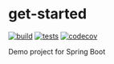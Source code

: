 # get-started

[![build](https://github.com/estebannieva/get-started/actions/workflows/build.yml/badge.svg)](https://github.com/estebannieva/get-started/actions/workflows/build.yml)
[![tests](https://github.com/estebannieva/get-started/actions/workflows/test.yml/badge.svg)](https://github.com/estebannieva/get-started/actions/workflows/test.yml)
[![codecov](https://codecov.io/gh/estebannieva/get-started/branch/main/graph/badge.svg)](https://codecov.io/gh/estebannieva/get-started)

Demo project for Spring Boot
